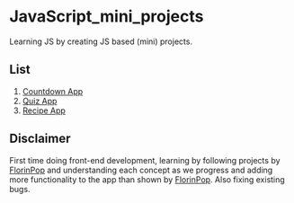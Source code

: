 # JavaScript_mini_projects

Learning JS by creating JS based (mini) projects.

## List

1. [Countdown App](https://rawgit.com/Swapnil-ingle/JavaScript_mini_projects/main/countdown-timer/index.html)
2. [Quiz App](https://rawgit.com/Swapnil-ingle/JavaScript_mini_projects/main/quiz-app/index.html)
3. [Recipe App](https://rawgit.com/Swapnil-ingle/JavaScript_mini_projects/main/recipe-app/index.html)

## Disclaimer

First time doing front-end development, learning by following projects by [FlorinPop](https://www.youtube.com/watch?v=dtKciwk_si4&t=3865s&ab_channel=FlorinPop) and understanding each concept as we progress and adding more functionality to the app than shown by [FlorinPop](https://www.youtube.com/watch?v=dtKciwk_si4&t=3865s&ab_channel=FlorinPop). Also fixing existing bugs.
